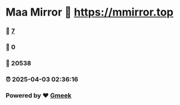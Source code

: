 # Maa Mirror :link: https://mmirror.top 
### :page_facing_up: [7](https://mmirror.top/tag.html) 
### :speech_balloon: 0 
### :hibiscus: 20538 
### :alarm_clock: 2025-04-03 02:36:16 
### Powered by :heart: [Gmeek](https://github.com/Meekdai/Gmeek)
